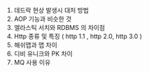 1. 데드락 현상 발생시 대처 방법
2. AOP 기능과 비슷한 것
3. 엘라스틱 서치와 RDBMS 의 차이점
4. Http 종류 및 특징 ( http 1.1 , http 2.0, http 3.0 )
5. 해쉬맵과 맵 차이
6. 디비 유니크와 PK 차이
7. MQ 사용 이유 
